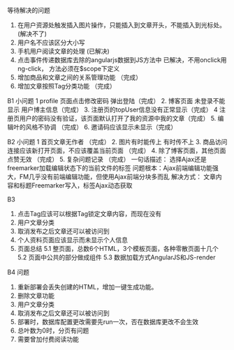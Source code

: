 等待解决的问题
1. 在用户资源处触发插入图片操作，只能插入到文章开头，不能插入到光标处。(解决不了)
2. 用户名不应该区分大小写
3. 手机用户阅读文章的处理 (已解决)
4. 点击事件传递数据库去除的angularjs数据到JS方法中
	已解决，不用onclick用ng-click， 方法必须在$scope下定义 
5. 增加商品和文章之间的关系管理功能 （完成）
6. 增加文章按照Tag分类功能 （完成）

B1 小问题
1 profile 页面点击修改密码 弹出登陆（完成）
2. 博客页面 未登录不能显示 用户博主信息（完成）
3. 注册页的topUser信息没有正常显示（完成）
4 注册页用户的密码没有验证，该页面默认打开了我的资源中我的文章（完成）
5. 编辑叶的风格不协调 （完成）
6. 邀请码应该显示未显示（完成）

B2 小问题
1 首页文章无作者 （完成）
2. 图片有时能传上 有时传不上 
3. 商品访问连接应该新打开页面，不应该覆盖当前页面 （完成）
4. 除了博客页面，其他页面点赞无效 （完成）
5. 复杂问题记录 （完成）
	一句话描述： 选择Ajax还是freemarker加载编辑状态下的当前文件的标签
	问题根本：Ajax前端编辑功能强大，FM几乎没有前端编辑功能，但使用Ajax前端分块多而乱
	解决方式： 文章内容和标题Freemarker写入，标签Ajax动态获取

B3
1. 点击Tag应该可以根据Tag锁定文章内容，而现在没有
2. 用户文章分类
3. 取消发布之后文章还可以被访问到
4. 个人资料页面应该显示而未显示个人信息
5. 页面总结
	5.1 整页面，总数6个HTML，3个模板页面，各种零散页面十几个
	5.2 页面中公共的部分做成组件
	5.3 数据加载方式AngularJS和JS-render
	
B4 问题
1. 重新部署会丢失创建的HTML，增加一键生成功能。
2. 删除文章功能
3. 用户文章分类
4. 取消发布之后文章还可以被访问到
5. 部署时，数据库配置更改需要先run一次，否在数据库更改不会生效
6. 总叶数为0时，分页有问题
7. 需要曾加付费阅读功能
